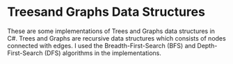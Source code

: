 # Treesand Graphs Data Structures
These are some implementations of Trees and Graphs data structures in C#.
Trees and Graphs are recursive data structures which consists of nodes connected with edges.
I used the Breadth-First-Search (BFS) and Depth-First-Search (DFS) algorithms in the implementations.
